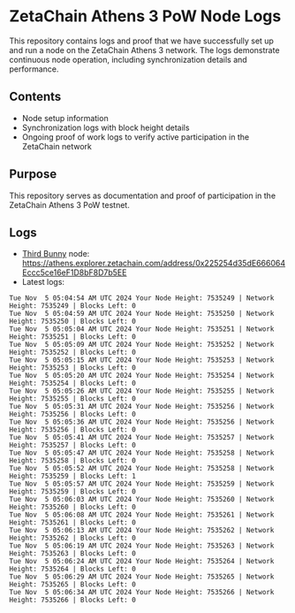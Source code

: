 # ZetaChain Athens 3 PoW Node Logs
This repository contains logs and proof that we have successfully set up and run a node on the ZetaChain Athens 3 network. The logs demonstrate continuous node operation, including synchronization details and performance.

## Contents
- Node setup information
- Synchronization logs with block height details
- Ongoing proof of work logs to verify active participation in the ZetaChain network

## Purpose
This repository serves as documentation and proof of participation in the ZetaChain Athens 3 PoW testnet.

## Logs

- [Third Bunny](https://thirdbunny.xyz/) node: https://athens.explorer.zetachain.com/address/0x225254d35dE666064Eccc5ce16eF1D8bF8D7b5EE
- Latest logs:
```
Tue Nov  5 05:04:54 AM UTC 2024 Your Node Height: 7535249 | Network Height: 7535249 | Blocks Left: 0
Tue Nov  5 05:04:59 AM UTC 2024 Your Node Height: 7535250 | Network Height: 7535250 | Blocks Left: 0
Tue Nov  5 05:05:04 AM UTC 2024 Your Node Height: 7535251 | Network Height: 7535251 | Blocks Left: 0
Tue Nov  5 05:05:09 AM UTC 2024 Your Node Height: 7535252 | Network Height: 7535252 | Blocks Left: 0
Tue Nov  5 05:05:15 AM UTC 2024 Your Node Height: 7535253 | Network Height: 7535253 | Blocks Left: 0
Tue Nov  5 05:05:20 AM UTC 2024 Your Node Height: 7535254 | Network Height: 7535254 | Blocks Left: 0
Tue Nov  5 05:05:26 AM UTC 2024 Your Node Height: 7535255 | Network Height: 7535255 | Blocks Left: 0
Tue Nov  5 05:05:31 AM UTC 2024 Your Node Height: 7535256 | Network Height: 7535256 | Blocks Left: 0
Tue Nov  5 05:05:36 AM UTC 2024 Your Node Height: 7535256 | Network Height: 7535256 | Blocks Left: 0
Tue Nov  5 05:05:41 AM UTC 2024 Your Node Height: 7535257 | Network Height: 7535257 | Blocks Left: 0
Tue Nov  5 05:05:47 AM UTC 2024 Your Node Height: 7535258 | Network Height: 7535258 | Blocks Left: 0
Tue Nov  5 05:05:52 AM UTC 2024 Your Node Height: 7535258 | Network Height: 7535259 | Blocks Left: 1
Tue Nov  5 05:05:57 AM UTC 2024 Your Node Height: 7535259 | Network Height: 7535259 | Blocks Left: 0
Tue Nov  5 05:06:03 AM UTC 2024 Your Node Height: 7535260 | Network Height: 7535260 | Blocks Left: 0
Tue Nov  5 05:06:08 AM UTC 2024 Your Node Height: 7535261 | Network Height: 7535261 | Blocks Left: 0
Tue Nov  5 05:06:13 AM UTC 2024 Your Node Height: 7535262 | Network Height: 7535262 | Blocks Left: 0
Tue Nov  5 05:06:19 AM UTC 2024 Your Node Height: 7535263 | Network Height: 7535263 | Blocks Left: 0
Tue Nov  5 05:06:24 AM UTC 2024 Your Node Height: 7535264 | Network Height: 7535264 | Blocks Left: 0
Tue Nov  5 05:06:29 AM UTC 2024 Your Node Height: 7535265 | Network Height: 7535265 | Blocks Left: 0
Tue Nov  5 05:06:34 AM UTC 2024 Your Node Height: 7535266 | Network Height: 7535266 | Blocks Left: 0
```

